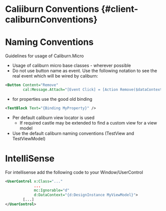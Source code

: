 Caliiburn Conventions {#client-caliburnConventions}
========

# Naming Conventions
Guidelines for usage of Caliburn.Micro
- Usage of caliburn micro base classes - wherever possible
- Do not use button name as event. Use the following notation to see the real event which will be wired by caliburn:

````xml
<Button Content="Remove"
        cal:Message.Attach="[Event Click] = [Action Remove($dataContext)]" />
````

- for properties use the good old binding

````xml
<TextBlock Text="{Binding MyProperty}" />
````

- Per default caliburn view locator is used
  - If required castle may be extended to find a custom view for a view model
- Use the default caliburn naming conventions (TestView and TestViewModel)

# IntelliSense
For intellisense add the following code to your Window/UserControl

````xml
<UserControl x:Class="..."
             ...
             mc:Ignorable="d"
             d:DataContext="{d:DesignInstance MyViewModel}">
        [...]
</UserControl>
````
